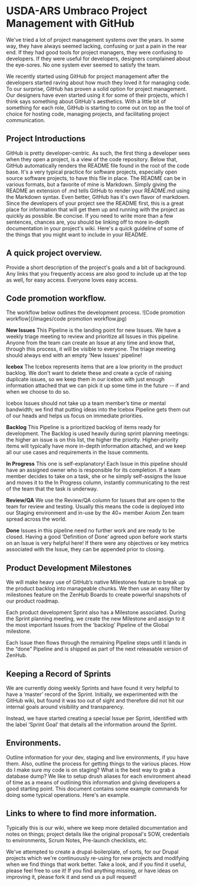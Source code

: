 # USDA-ARS Umbraco Project Management with GitHub

We've tried a lot of project management systems over the years. In some way, they have always seemed lacking, confusing or just a pain in the rear end. If they had good tools for project managers, they were confusing to developers. If they were useful for developers, designers complained about the eye-sores. No one system ever seemed to satisfy the team.

We recently started using GitHub for project management after the developers started raving about how much they loved it for managing code. To our surprise, GitHub has proven a solid option for project management. Our designers have even started using it for some of their projects, which I think says something about GitHub's aesthetics. With a little bit of something for each role, GitHub is starting to come out on top as the tool of choice for hosting code, managing projects, and facilitating project communication.

## Project Introductions
GitHub is pretty developer-centric. As such, the first thing a developer sees when they open a project, is a view of the code repository. Below that, GitHub automatically renders the README file found in the root of the code base. It's a very typical practice for software projects, especially open source software projects, to have this file in place. The README can be in various formats, but a favorite of mine is Markdown. Simply giving the README an extension of .md tells GitHub to render your README.md using the Markdown syntax. Even better, GitHub has it's own flavor of markdown. Since the developers of your project see the README first, this is a great place for information that will get them up and running with the project as quickly as possible. Be concise. If you need to write more than a few sentences, chances are, you should be linking off to more in-depth documentation in your project's wiki. Here's a quick guideline of some of the things that you might want to include in your README.

## A quick project overview.

Provide a short description of the project's goals and a bit of background. Any links that you frequently access are also good to include up at the top as well, for easy access. Everyone loves easy access.

## Code promotion workflow.

The workflow below outlines the development process.
![Code promotion workflow](/images/code promotion workflow.jpg)

**New Issues** This Pipeline is the landing point for new Issues. We have a weekly triage meeting to review and prioritize all Issues in this pipeline. Anyone from the team can create an Issue at any time and know that, through this process, it will be visible to everyone. The triage meeting should always end with an empty 'New Issues' pipeline! 

**Icebox** The Icebox represents items that are a low priority in the product backlog. We don't want to delete these and create a cycle of raising duplicate issues, so we keep them in our icebox with just enough information attached that we can pick it up some time in the future -- if and when we choose to do so. 

Icebox Issues should not take up a team member’s time or mental bandwidth; we find that putting ideas into the Icebox Pipeline gets them out of our heads and helps us focus on immediate priorities.

**Backlog** This Pipeline is a prioritized backlog of items ready for development. The Backlog is used heavily during sprint planning meetings: the higher an issue is on this list, the higher the priority. Higher-priority items will typically have more in-depth information attached, and we keep all our use cases and requirements in the Issue comments. 

**In Progress** This one is self-explanatory! Each Issue in this pipeline should have an assigned owner who is responsible for its completion. If a team member decides to take on a task, she or he simply self-assigns the Issue and moves it to the In Progress column, instantly communicating to the rest of the team that the task is underway. 

**Review/QA** We use the Review/QA column for Issues that are open to the team for review and testing. Usually this means the code is deployed into our Staging environment and in-use by the 40+ member Axiom Zen team spread across the world. 

**Done** Issues in this pipeline need no further work and are ready to be closed. Having a good ‘Definition of Done’ agreed upon before work starts on an Issue is very helpful here! If there were any objectives or key metrics associated with the Issue, they can be appended prior to closing. 

## Product Development Milestones

We will make heavy use of GitHub’s native Milestones feature to break up the product backlog into manageable chunks. We then use an easy filter by milestones feature on the ZenHub Boards to create powerful snapshots of our product roadmap. 

Each product development Sprint also has a Milestone associated. During the Sprint planning meeting, we create the new Milestone and assign to it the most important Issues from the 'backlog' Pipeline of the Global milestone. 

Each Issue then flows through the remaining Pipeline steps until it lands in the “done” Pipeline and is shipped as part of the next releasable version of ZenHub. 

## Keeping a Record of Sprints

We are currently doing weekly Sprints and have found it very helpful to have a ‘master’ record of the Sprint. Initially, we experimented with the GitHub wiki, but found it was too out of sight and therefore did not hit our internal goals around visibility and transparency. 

Instead, we have started creating a special Issue per Sprint, identified with the label ‘Sprint Goal’ that details all the information around the Sprint. 

## Environments.

Outline information for your dev, staging and live environments, if you have them. Also, outline the process for getting things to the various places. How do I make sure my code is on staging? What is the best way to grab a database dump? We like to setup drush aliases for each environment ahead of time as a means of outlining this information and giving developers a good starting point. This document contains some example commands for doing some typical operations. Here's an example.

## Links to where to find more information.

Typically this is our wiki, where we keep more detailed documentation and notes on things; project details like the original proposal's SOW, credentials to environments, Scrum Notes, Pre-launch checklists, etc.

We've attempted to create a drupal-boilerplate, of sorts, for our Drupal projects which we're continuously re-using for new projects and modifying when we find things that work better. Take a look, and if you find it useful, please feel free to use it! If you find anything missing, or have ideas on improving it, please fork it and send us a pull request!
